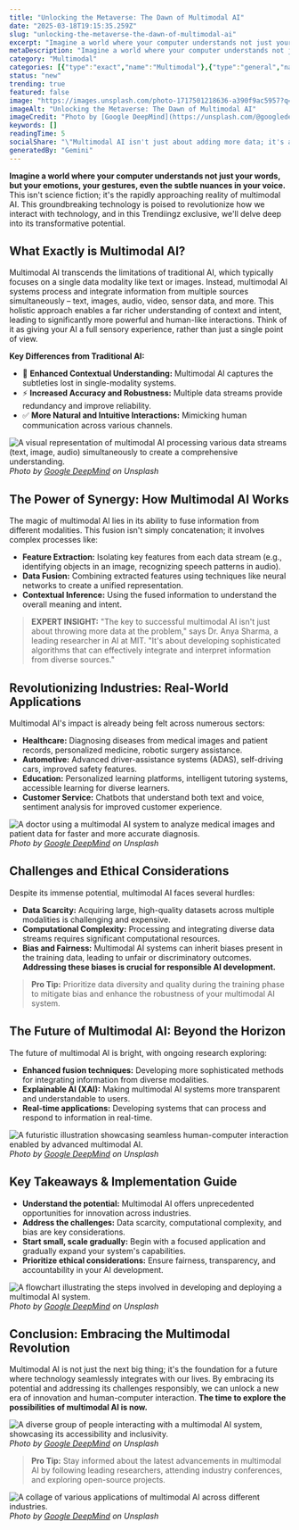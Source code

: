 ```yaml
---
title: "Unlocking the Metaverse: The Dawn of Multimodal AI"
date: "2025-03-18T19:15:35.259Z"
slug: "unlocking-the-metaverse-the-dawn-of-multimodal-ai"
excerpt: "Imagine a world where your computer understands not just your words, but your emotions, your gestures, even the subtle nuances in your voice. This isn't science fiction; it's the rapidly approaching reality of multimodal AI.  This groundbreaking technology is poised to revolutionize how we interact with technology, and in this Trendiingz exclusive, we'll delve deep into its transformative potential."
metaDescription: "Imagine a world where your computer understands not just your words, but your emotions, your gestures, even the subtle nuances in your voice. This isn't sc..."
category: "Multimodal"
categories: [{"type":"exact","name":"Multimodal"},{"type":"general","name":"Artificial Intelligence"},{"type":"medium","name":"Machine Learning"},{"type":"specific","name":"Deep Learning"},{"type":"niche","name":"Transformer Networks"}]
status: "new"
trending: true
featured: false
image: "https://images.unsplash.com/photo-1717501218636-a390f9ac5957?q=85&w=1200&fit=max&fm=webp&auto=compress"
imageAlt: "Unlocking the Metaverse: The Dawn of Multimodal AI"
imageCredit: "Photo by [Google DeepMind](https://unsplash.com/@googledeepmind) on Unsplash"
keywords: []
readingTime: 5
socialShare: "\"Multimodal AI isn't just about adding more data; it's about creating systems that truly understand the world as we do – through sight, sound, and touch.\""
generatedBy: "Gemini"
---
```




**Imagine a world where your computer understands not just your words, but your emotions, your gestures, even the subtle nuances in your voice.** This isn't science fiction; it's the rapidly approaching reality of multimodal AI.  This groundbreaking technology is poised to revolutionize how we interact with technology, and in this Trendiingz exclusive, we'll delve deep into its transformative potential.

## What Exactly is Multimodal AI?

Multimodal AI transcends the limitations of traditional AI, which typically focuses on a single data modality like text or images.  Instead, multimodal AI systems process and integrate information from multiple sources simultaneously – text, images, audio, video, sensor data, and more. This holistic approach enables a far richer understanding of context and intent, leading to significantly more powerful and human-like interactions.  Think of it as giving your AI a full sensory experience, rather than just a single point of view.

**Key Differences from Traditional AI:**

* 🔑 **Enhanced Contextual Understanding:**  Multimodal AI captures the subtleties lost in single-modality systems.
* ⚡ **Increased Accuracy and Robustness:**  Multiple data streams provide redundancy and improve reliability.
* ✅ **More Natural and Intuitive Interactions:**  Mimicking human communication across various channels.

![A visual representation of multimodal AI processing various data streams (text, image, audio) simultaneously to create a comprehensive understanding.](https://images.unsplash.com/photo-1717501218636-a390f9ac5957?q=85&w=1200&fit=max&fm=webp&auto=compress)
*Photo by [Google DeepMind](https://unsplash.com/@googledeepmind) on Unsplash*

## The Power of Synergy: How Multimodal AI Works

The magic of multimodal AI lies in its ability to fuse information from different modalities. This fusion isn't simply concatenation; it involves complex processes like:

* **Feature Extraction:** Isolating key features from each data stream (e.g., identifying objects in an image, recognizing speech patterns in audio).
* **Data Fusion:** Combining extracted features using techniques like neural networks to create a unified representation.
* **Contextual Inference:**  Using the fused information to understand the overall meaning and intent.

> **EXPERT INSIGHT:**  "The key to successful multimodal AI isn't just about throwing more data at the problem," says Dr. Anya Sharma, a leading researcher in AI at MIT. "It's about developing sophisticated algorithms that can effectively integrate and interpret information from diverse sources."

## Revolutionizing Industries: Real-World Applications

Multimodal AI's impact is already being felt across numerous sectors:

* **Healthcare:** Diagnosing diseases from medical images and patient records, personalized medicine, robotic surgery assistance.
* **Automotive:** Advanced driver-assistance systems (ADAS), self-driving cars, improved safety features.
* **Education:** Personalized learning platforms, intelligent tutoring systems, accessible learning for diverse learners.
* **Customer Service:**  Chatbots that understand both text and voice, sentiment analysis for improved customer experience.

![A doctor using a multimodal AI system to analyze medical images and patient data for faster and more accurate diagnosis.](https://images.unsplash.com/photo-1717501218385-55bc3a95be94?q=85&w=1200&fit=max&fm=webp&auto=compress)
*Photo by [Google DeepMind](https://unsplash.com/@googledeepmind) on Unsplash*

## Challenges and Ethical Considerations

Despite its immense potential, multimodal AI faces several hurdles:

* **Data Scarcity:**  Acquiring large, high-quality datasets across multiple modalities is challenging and expensive.
* **Computational Complexity:**  Processing and integrating diverse data streams requires significant computational resources.
* **Bias and Fairness:**  Multimodal AI systems can inherit biases present in the training data, leading to unfair or discriminatory outcomes.  **Addressing these biases is crucial for responsible AI development.**

> **Pro Tip:**  Prioritize data diversity and quality during the training phase to mitigate bias and enhance the robustness of your multimodal AI system.

## The Future of Multimodal AI: Beyond the Horizon

The future of multimodal AI is bright, with ongoing research exploring:

* **Enhanced fusion techniques:**  Developing more sophisticated methods for integrating information from diverse modalities.
* **Explainable AI (XAI):**  Making multimodal AI systems more transparent and understandable to users.
* **Real-time applications:**  Developing systems that can process and respond to information in real-time.

![A futuristic illustration showcasing seamless human-computer interaction enabled by advanced multimodal AI.](https://images.unsplash.com/photo-1717501218347-64853a917fd8?q=85&w=1200&fit=max&fm=webp&auto=compress)
*Photo by [Google DeepMind](https://unsplash.com/@googledeepmind) on Unsplash*

## Key Takeaways & Implementation Guide

* **Understand the potential:** Multimodal AI offers unprecedented opportunities for innovation across industries.
* **Address the challenges:**  Data scarcity, computational complexity, and bias are key considerations.
* **Start small, scale gradually:**  Begin with a focused application and gradually expand your system's capabilities.
* **Prioritize ethical considerations:**  Ensure fairness, transparency, and accountability in your AI development.

![A flowchart illustrating the steps involved in developing and deploying a multimodal AI system.](https://images.unsplash.com/photo-1717501217911-a598ed4c4023?q=85&w=1200&fit=max&fm=webp&auto=compress)
*Photo by [Google DeepMind](https://unsplash.com/@googledeepmind) on Unsplash*

## Conclusion: Embracing the Multimodal Revolution

Multimodal AI is not just the next big thing; it's the foundation for a future where technology seamlessly integrates with our lives. By embracing its potential and addressing its challenges responsibly, we can unlock a new era of innovation and human-computer interaction.  **The time to explore the possibilities of multimodal AI is now.**

![A diverse group of people interacting with a multimodal AI system, showcasing its accessibility and inclusivity.](https://images.unsplash.com/photo-1717501218661-0322e4bc4c81?q=85&w=1200&fit=max&fm=webp&auto=compress)
*Photo by [Google DeepMind](https://unsplash.com/@googledeepmind) on Unsplash*

> **Pro Tip:** Stay informed about the latest advancements in multimodal AI by following leading researchers, attending industry conferences, and exploring open-source projects.

![A collage of various applications of multimodal AI across different industries.](https://images.unsplash.com/photo-1717501218325-ff260b4f4b01?q=85&w=1200&fit=max&fm=webp&auto=compress)
*Photo by [Google DeepMind](https://unsplash.com/@googledeepmind) on Unsplash*


<div class="reading-progress-container">
  <div id="reading-progress" class="reading-progress"></div>
</div>
